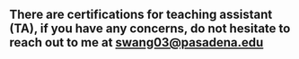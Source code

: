 ## There are certifications for teaching assistant (TA), if you have any concerns, do not hesitate to reach out to me at swang03@pasadena.edu
